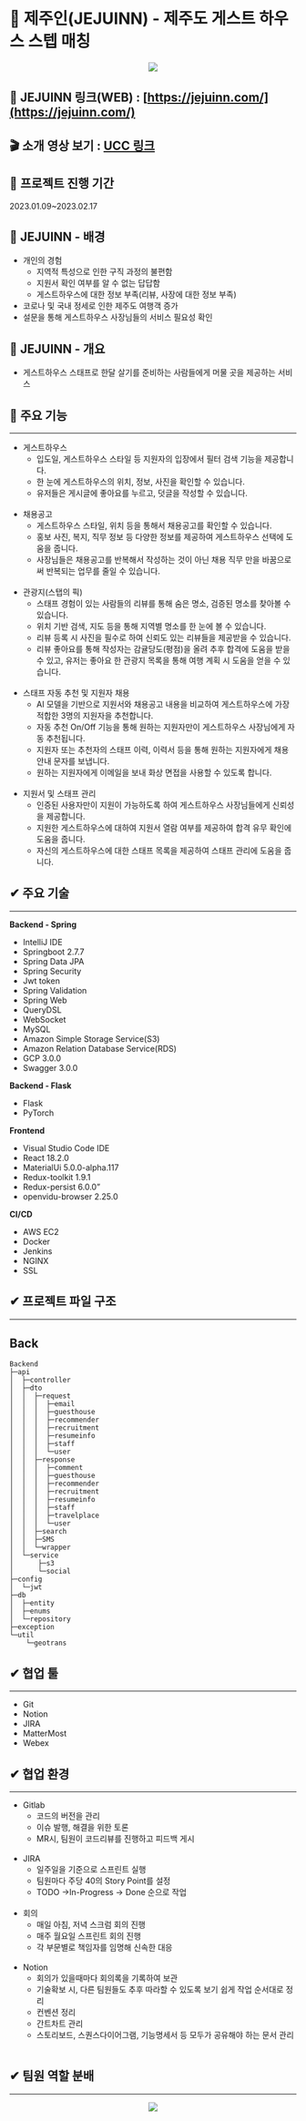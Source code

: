 # 🧡 제주인(JEJUINN) - 제주도 게스트 하우스 스텝 매칭
<p align="center">
  <img src="https://user-images.githubusercontent.com/55774589/219983823-acb2f176-568f-4b94-bcc2-7cef1f26a6f0.png" />
</p>


## 🔗 JEJUINN 링크(WEB) : [https://jejuinn.com/](https://jejuinn.com/)

## 🎬 소개 영상 보기 : [UCC 링크](https://www.youtube.com/watch?v=qr8vFpzkLVY)

## 📅 프로젝트 진행 기간

2023.01.09~2023.02.17

## 🧡 JEJUINN - 배경

- 개인의 경험
    - 지역적 특성으로 인한 구직 과정의 불편함
    - 지원서 확인 여부를 알 수 없는 답답함
    - 게스트하우스에 대한 정보 부족(리뷰, 사장에 대한 정보 부족)
- 코로나 및 국내 정세로 인한 제주도 여행객 증가
- 설문을 통해 게스트하우스 사장님들의 서비스 필요성 확인

## 🧡 JEJUINN - 개요

- 게스트하우스 스태프로 한달 살기를 준비하는 사람들에게 머물 곳을 제공하는 서비스

## 🧡 주요 기능

---

- 게스트하우스
    - 입도일, 게스트하우스 스타일 등 지원자의 입장에서 필터 검색 기능을 제공합니다.
    - 한 눈에 게스트하우스의 위치, 정보, 사진을 확인할 수 있습니다.
    - 유저들은 게시글에 좋아요를 누르고, 덧글을 작성할 수 있습니다.
    <br/>
- 채용공고
    - 게스트하우스 스타일, 위치 등을 통해서 채용공고를 확인할 수 있습니다.
    - 홍보 사진, 복지, 직무 정보 등  다양한 정보를 제공하여 게스트하우스 선택에 도움을 줍니다.
    - 사장님들은 채용공고를 반복해서 작성하는 것이 아닌 채용 직무 만을 바꿈으로써 반복되는 업무를 줄일 수 있습니다.
    <br/>
- 관광지(스탭의 픽)
    - 스태프 경험이 있는 사람들의 리뷰를 통해 숨은 명소, 검증된 명소를 찾아볼 수 있습니다.
    - 위치 기반 검색, 지도 등을 통해 지역별 명소를 한 눈에 볼 수 있습니다.
    - 리뷰 등록 시 사진을 필수로 하여 신뢰도 있는 리뷰들을 제공받을 수 있습니다.
    - 리뷰 좋아요를 통해 작성자는 감귤당도(평점)을 올려 추후 합격에 도움을 받을 수 있고, 유저는 좋아요 한 관광지 목록을 통해 여행 계획 시 도움을 얻을 수 있습니다.
    <br/>
- 스태프 자동 추천 및 지원자 채용
    - AI 모델을 기반으로 지원서와 채용공고 내용을 비교하여 게스트하우스에 가장 적합한 3명의 지원자을 추천합니다.
    - 자동 추천 On/Off 기능을 통해 원하는 지원자만이 게스트하우스 사장님에게 자동 추천됩니다.
    - 지원자 또는 추천자의 스태프 이력, 이력서 등을 통해 원하는 지원자에게 채용 안내 문자를 보냅니다.
    - 원하는 지원자에게 이메일을 보내 화상 면접을 사용할 수 있도록 합니다.
    </br>
- 지원서 및 스태프 관리
    - 인증된 사용자만이 지원이 가능하도록 하여 게스트하우스 사장님들에게 신뢰성을 제공합니다.
    - 지원한 게스트하우스에 대하여 지원서 열람 여부를 제공하여 합격 유무 확인에 도움을 줍니다.
    - 자신의 게스트하우스에 대한 스태프 목록을 제공하여 스태프 관리에 도움을 줍니다.

## ✔ 주요 기술

---

**Backend - Spring**

- IntelliJ IDE
- Springboot 2.7.7
- Spring Data JPA
- Spring Security
- Jwt token
- Spring Validation
- Spring Web
- QueryDSL
- WebSocket
- MySQL
- Amazon Simple Storage Service(S3)
- Amazon Relation Database Service(RDS)
- GCP 3.0.0
- Swagger 3.0.0

**Backend - Flask**

- Flask
- PyTorch

**Frontend**

- Visual Studio Code IDE
- React 18.2.0
- MaterialUi 5.0.0-alpha.117
- Redux-toolkit 1.9.1
- Redux-persist 6.0.0”
- openvidu-browser 2.25.0

**CI/CD**

- AWS EC2
- Docker
- Jenkins
- NGINX
- SSL

## ✔ 프로젝트 파일 구조

---

## Back

```
Backend
├─api
│  ├─controller
│  ├─dto
│  │  ├─request
│  │  │  ├─email
│  │  │  ├─guesthouse
│  │  │  ├─recommender
│  │  │  ├─recruitment
│  │  │  ├─resumeinfo
│  │  │  ├─staff
│  │  │  └─user
│  │  ├─response
│  │  │  ├─comment
│  │  │  ├─guesthouse
│  │  │  ├─recommender
│  │  │  ├─recruitment
│  │  │  ├─resumeinfo
│  │  │  ├─staff
│  │  │  ├─travelplace
│  │  │  └─user
│  │  ├─search
│  │  ├─SMS
│  │  └─wrapper
│  └─service
│      ├─s3
│      └─social
├─config
│  └─jwt
├─db
│  ├─entity
│  ├─enums
│  └─repository
├─exception
└─util
    └─geotrans
```

## ✔ 협업 툴

---

- Git
- Notion
- JIRA
- MatterMost
- Webex

## ✔ 협업 환경

---

- Gitlab
    - 코드의 버전을 관리
    - 이슈 발행, 해결을 위한 토론
    - MR시, 팀원이 코드리뷰를 진행하고 피드백 게시
    <br/>
- JIRA
    - 일주일을 기준으로 스프린트 실행
    - 팀원마다 주당 40의 Story Point를 설정
    - TODO ->In-Progress -> Done 순으로 작업
    <br/>
- 회의
    - 매일 아침, 저녁 스크럼 회의 진행
    - 매주 월요일 스프린트 회의 진행
    - 각 부문별로 책임자를 임명해 신속한 대응
    <br/>
- Notion
    - 회의가 있을때마다 회의록을 기록하여 보관
    - 기술확보 시, 다른 팀원들도 추후 따라할 수 있도록 보기 쉽게 작업 순서대로 정리
    - 컨벤션 정리
    - 간트차트 관리
    - 스토리보드, 스퀀스다이어그램, 기능명세서 등 모두가 공유해야 하는 문서 관리
    <br/>
## ✔ 팀원 역할 분배

---
<p align="center">
  <img src="https://user-images.githubusercontent.com/55774589/219984009-d994c6df-38df-4cbf-99fa-1fc093424eba.PNG" />
</p>
